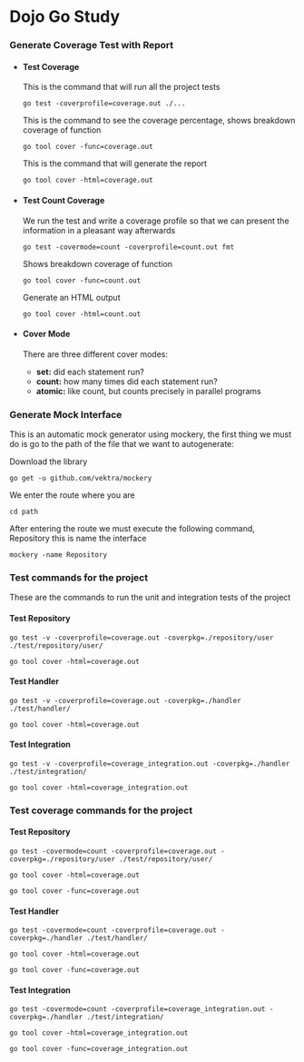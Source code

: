 # Dojo Go Study

### Generate Coverage Test with Report

* #### Test Coverage
    This is the command that will run all the project tests
    ```
    go test -coverprofile=coverage.out ./... 
    ```
  
    This is the command to see the coverage percentage, shows breakdown coverage of function
    ```
    go tool cover -func=coverage.out
    ```

    This is the command that will generate the report
    ````
    go tool cover -html=coverage.out
    ````


* #### Test Count Coverage
    We run the test and write a coverage profile so that we can present the information in a pleasant way afterwards
    ````
    go test -covermode=count -coverprofile=count.out fmt
    ````
  
    Shows breakdown coverage of function
    ````
    go tool cover -func=count.out
    ````
  
    Generate an HTML output
    ````
    go tool cover -html=count.out
    ````

* #### Cover Mode
    There are three different cover modes:
     * **set:** did each statement run?
     * **count:** how many times did each statement run?
     * **atomic:** like count, but counts precisely in parallel programs
     
### Generate Mock Interface
This is an automatic mock generator using mockery, the first thing we must do is go to the path of the file that we want to autogenerate:

Download the library
```
go get -u github.com/vektra/mockery
```

We enter the route where you are
```
cd path
```

After entering the route we must execute the following command, Repository this is name the interface
```
mockery -name Repository
```

### Test commands for the project
These are the commands to run the unit and integration tests of the project

#### Test Repository
```
go test -v -coverprofile=coverage.out -coverpkg=./repository/user ./test/repository/user/

go tool cover -html=coverage.out
```

#### Test Handler
```
go test -v -coverprofile=coverage.out -coverpkg=./handler ./test/handler/

go tool cover -html=coverage.out
```

#### Test Integration
```
go test -v -coverprofile=coverage_integration.out -coverpkg=./handler ./test/integration/

go tool cover -html=coverage_integration.out
```

### Test coverage commands for the project

#### Test Repository
```
go test -covermode=count -coverprofile=coverage.out -coverpkg=./repository/user ./test/repository/user/

go tool cover -html=coverage.out

go tool cover -func=coverage.out
```

#### Test Handler
```
go test -covermode=count -coverprofile=coverage.out -coverpkg=./handler ./test/handler/

go tool cover -html=coverage.out

go tool cover -func=coverage.out
```

#### Test Integration
```
go test -covermode=count -coverprofile=coverage_integration.out -coverpkg=./handler ./test/integration/

go tool cover -html=coverage_integration.out

go tool cover -func=coverage_integration.out
```


